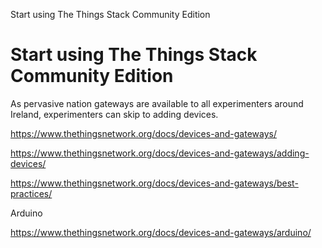Start using The Things Stack Community Edition



# Start using The Things Stack Community Edition

As pervasive nation gateways are available to all experimenters around Ireland, experimenters can skip to adding devices.

<https://www.thethingsnetwork.org/docs/devices-and-gateways/>

<https://www.thethingsnetwork.org/docs/devices-and-gateways/adding-devices/>

<https://www.thethingsnetwork.org/docs/devices-and-gateways/best-practices/>

Arduino

<https://www.thethingsnetwork.org/docs/devices-and-gateways/arduino/>